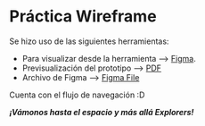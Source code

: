# Práctica Wireframe

Se hizo uso de las siguientes herramientas:


- Para visualizar desde la herramienta --> [Figma](https://www.figma.com/file/4UHiTcvRbrx6I3chSJNvgS/Abogabot-UI).
- Previsualización del prototipo --> [PDF](./Abogabot%20UI.pdf)
- Archivo de Figma --> [Figma File](./Abogabot%20UI.fig)


Cuenta con el flujo de navegación :D



***¡Vámonos hasta el espacio y más allá Explorers!***
